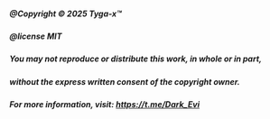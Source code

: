 ##### @Copyright © 2025 Tyga-x™
##### @license MIT
##### You may not reproduce or distribute this work, in whole or in part, 
##### without the express written consent of the copyright owner.
##### For more information, visit: https://t.me/Dark_Evi
